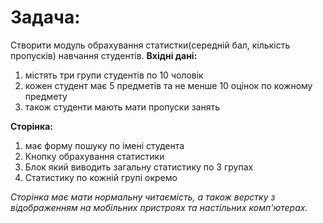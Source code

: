 # **Задача:**
Створити модуль обрахування статистки(середній бал, кількість пропусків) навчання студентів.
**Вхідні дані:**

1. містять три групи студентів по 10 чоловік
2. кожен студент має 5 предметів та не менше 10 оцінок по кожному предмету
3. також студенти мають мати пропуски занять

**Сторінка:**

1. має форму пошуку по імені студента
2. Кнопку обрахування статистики
3. Блок який виводить загальну статистику по 3 групах
4. Статистику по кожній групі окремо

_Сторінка має мати нормальну читаємість, а також верстку з відображенням на мобільних пристроях та настільних комп'ютерах._

